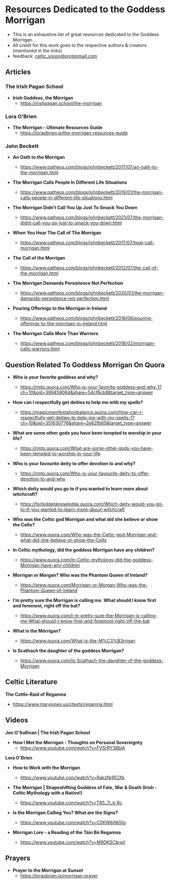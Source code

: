 # Resources Dedicated to the Goddess Morrigan

- This is an exhaustive list of great resources dedicated to the Goddess Morrigan. 
- All credit for this work goes to the respective authors & creators (mentioned in the links)
- feedback: celtic_vision@protonmail.com


## Articles

### The Irish Pagan School

- **Irish Goddess, the Mórrígan**
    - <https://irishpagan.school/the-morrigan>

### Lora O’Brien
- **The Morrigan – Ultimate Resources Guide**
    - <https://loraobrien.ie/the-morrigan-resources-guide>
    
### John Beckett

- **An Oath to the Morrigan**
    - <https://www.patheos.com/blogs/johnbeckett/2017/07/an-oath-to-the-morrigan.html>
    
- **The Morrigan Calls People In Different Life Situations**
    - <https://www.patheos.com/blogs/johnbeckett/2019/01/the-morrigan-calls-people-in-different-life-situations.html>
    
- **The Morrigan Didn’t Call You Up Just To Smack You Down**
    - <https://www.patheos.com/blogs/johnbeckett/2021/07/the-morrigan-didnt-call-you-up-just-to-smack-you-down.html>
    
- **When You Hear The Call of The Morrigan**
    - <https://www.patheos.com/blogs/johnbeckett/2017/07/hear-call-morrigan.html>
    
- **The Call of the Morrigan**
    - <https://www.patheos.com/blogs/johnbeckett/2012/07/the-call-of-the-morrigan.html>
    
- **The Morrigan Demands Persistence Not Perfection**
    - <https://www.patheos.com/blogs/johnbeckett/2020/01/the-morrigan-demands-persistence-not-perfection.html>
    
- **Pouring Offerings to the Morrigan in Ireland**
    - <https://www.patheos.com/blogs/johnbeckett/2018/06/pouring-offerings-to-the-morrigan-in-ireland.html>
    
- **The Morrigan Calls More Than Warriors**
    - <https://www.patheos.com/blogs/johnbeckett/2018/02/morrigan-calls-warriors.html>


## Question Related To Goddess Morrigan On Quora

- **Who is your favorite goddess and why?**
    - <https://rmto.quora.com/Who-is-your-favorite-goddess-and-why-1?ch=10&oid=399459064&share=54cf6cb8&target_type=answer>
    
- **How can I respectfully get deities to help me with my spells?**
    - <https://magicmanifestationbalance.quora.com/How-can-I-respectfully-get-deities-to-help-me-with-my-spells-1?ch=10&oid=351630776&share=2e62fb65&target_type=answer>

- **What are some other gods you have been tempted to worship in your life?**
    - <https://rmto.quora.com/What-are-some-other-gods-you-have-been-tempted-to-worship-in-your-life>
    
- **Who is your favourite deity to offer devotion to and why?**
    - <https://rmto.quora.com/Who-is-your-favourite-deity-to-offer-devotion-to-and-why>

- **Which deity would you go to if you wanted to learn more about witchcraft?**
    - <https://forbiddenknowledge.quora.com/Which-deity-would-you-go-to-if-you-wanted-to-learn-more-about-witchcraft>

- **Who was the Celtic god Morrigan and what did she believe or show the Celts?**
    - <https://www.quora.com/Who-was-the-Celtic-god-Morrigan-and-what-did-she-believe-or-show-the-Celts>
    
- **In Celtic mythology, did the goddess Morrigan have any children?**
    - <https://www.quora.com/In-Celtic-mythology-did-the-goddess-Morrigan-have-any-children>
 
- **Morrigan or Morgan? Who was the Phantom Queen of Ireland?**
    - <https://www.quora.com/Morrigan-or-Morgan-Who-was-the-Phantom-Queen-of-Ireland>
    
- **I’m pretty sure the Morrigan is calling me. What should I know first and foremost, right off the bat?**
    - <https://www.quora.com/I-m-pretty-sure-the-Morrigan-is-calling-me-What-should-I-know-first-and-foremost-right-off-the-bat>
    
- **What is the Mórrigan?**
    - <https://www.quora.com/What-is-the-M%C3%B3rrigan>
    
- **Is Scathach the daughter of the goddess Morrigan?**
    - <https://www.quora.com/Is-Scathach-the-daughter-of-the-goddess-Morrigan>
 
 
## Celtic Literature

**The Cattle-Raid of Regamna**
- <https://www.maryjones.us/ctexts/regamna.html>


## Videos

**Jon O'Sullivan | The Irish Pagan School**

- **How I Met the Morrigan - Thoughts on Personal Sovereignty**
    - <https://www.youtube.com/watch?v=FVSrRY38bjA>
    
**Lora O'Brien**

- **How to Work with the Morrigan**
    - <https://www.youtube.com/watch?v=RakzNrRCjXk>

- **The Morrigan | Shapeshifting Goddess of Fate, War & Death (Irish - Celtic Mythology with a Native!)**
    - <https://www.youtube.com/watch?v=TR5_7i_k-Rc>

- **Is the Morrigan Calling You? What are the Signs?**
    - <https://www.youtube.com/watch?v=C0KW6iNlGtg>

- **Mórrígan Lore - a Reading of the Táin Bó Regamna**
    - <https://www.youtube.com/watch?v=M9DKSCbrpiI>


## Prayers
- **Prayer to the Morrigan at Sunset**
    - <https://loraobrien.ie/morrigan-prayer>
 
